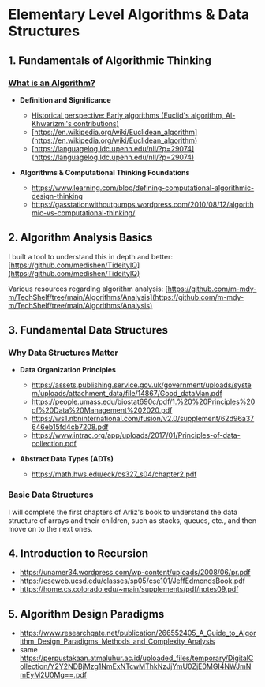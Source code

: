 # Elementary Level Algorithms & Data Structures

## 1. **Fundamentals of Algorithmic Thinking**

### [What is an Algorithm?](../my-articles/Algorithm/What%20is%20the%20algorithm-2?.md)

- **Definition and Significance**

  - [Historical perspective: Early algorithms (Euclid's algorithm, Al-Khwarizmi's contributions)](https://quantumzeitgeist.com/the-secret-life-of-algorithms-how-ancient-mathematical-ideas-power-modern-computing/)
  - [https://en.wikipedia.org/wiki/Euclidean_algorithm](https://en.wikipedia.org/wiki/Euclidean_algorithm)
  - [https://languagelog.ldc.upenn.edu/nll/?p=29074](https://languagelog.ldc.upenn.edu/nll/?p=29074)

- **Algorithms & Computational Thinking Foundations**
  - https://www.learning.com/blog/defining-computational-algorithmic-design-thinking
  - https://gasstationwithoutpumps.wordpress.com/2010/08/12/algorithmic-vs-computational-thinking/

## 2. **Algorithm Analysis Basics**

I built a tool to understand this in depth and better:
[https://github.com/medishen/TideityIQ](https://github.com/medishen/TideityIQ)

Various resources regarding algorithm analysis:
[https://github.com/m-mdy-m/TechShelf/tree/main/Algorithms/Analysis](https://github.com/m-mdy-m/TechShelf/tree/main/Algorithms/Analysis)

## 3. **Fundamental Data Structures**

### Why Data Structures Matter

- **Data Organization Principles**

  - https://assets.publishing.service.gov.uk/government/uploads/system/uploads/attachment_data/file/14867/Good_dataMan.pdf
  - https://people.umass.edu/biostat690c/pdf/1.%20%20Principles%20of%20Data%20Management%202020.pdf
  - https://ws1.nbninternational.com/fusion/v2.0/supplement/62d96a37646eb15fd4cb7208.pdf
  - https://www.intrac.org/app/uploads/2017/01/Principles-of-data-collection.pdf

- **Abstract Data Types (ADTs)**

  - https://math.hws.edu/eck/cs327_s04/chapter2.pdf

### Basic Data Structures

I will complete the first chapters of Arliz's book to understand the data structure of arrays and their children, such as stacks, queues, etc., and then move on to the next ones.

## 4. **Introduction to Recursion**

- https://unamer34.wordpress.com/wp-content/uploads/2008/06/pr.pdf
- https://cseweb.ucsd.edu/classes/sp05/cse101/JeffEdmondsBook.pdf
- https://home.cs.colorado.edu/~main/supplements/pdf/notes09.pdf

## 5. **Algorithm Design Paradigms**
 - https://www.researchgate.net/publication/266552405_A_Guide_to_Algorithm_Design_Paradigms_Methods_and_Complexity_Analysis
 - same https://perpustakaan.atmaluhur.ac.id/uploaded_files/temporary/DigitalCollection/Y2Y2NDBjMzg1NmExNTcwMThkNzJjYmU0ZjE0MGI4NWJmNmEyM2U0Mg==.pdf